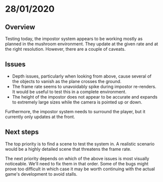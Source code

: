 # 28/01/2020
## Overview
Testing today, the impostor system appears to be working mostly as planned in the mushroom environment. They update at the given rate and at the right resolution. However, there are a couple of caveats.

## Issues
* Depth issues, particularly when looking from above, cause several of the objects to vanish as the plane crosses the ground.
* The frame rate seems to unavoidably spike during impostor re-renders. It would be useful to test this in a complete environment.
* The height of the impostor does not appear to be accurate and expands to extremely large sizes while the camera is pointed up or down.

Furthermore, the impostor system needs to surround the player, but it currently only updates at the front.

## Next steps
The top priority is to find a scene to test the system in. A realistic scenario would be a highly detailed scene that threatens the frame rate.

The next priority depends on which of the above issues is most visually noticeable. We'll need to fix them in that order. Some of the bugs might prove too difficult in which case it may be worth continuing with the actual game's development to avoid stalls.